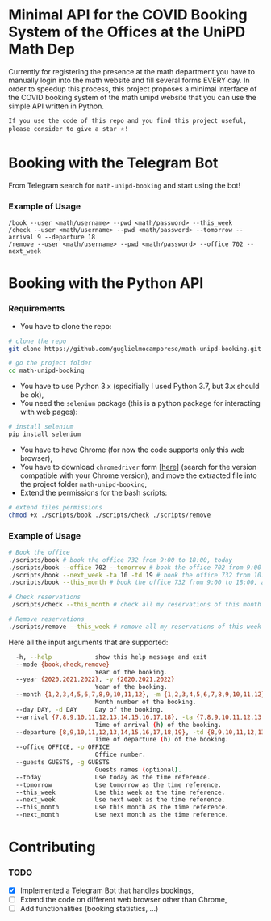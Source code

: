 # Minimal API for the COVID Booking System of the Offices at the UniPD Math Dep 

Currently for registering the presence at the math department you have to manually login into the math website and fill several forms EVERY day. In order to speedup this process, this project proposes a minimal interface of the COVID booking system of the math unipd website that you can use the simple API written in Python.

```
If you use the code of this repo and you find this project useful, please consider to give a star ⭐!
```

# Booking with the Telegram Bot
From Telegram search for `math-unipd-booking` and start using the bot!

### Example of Usage
```
/book --user <math/username> --pwd <math/password> --this_week
/check --user <math/username> --pwd <math/password> --tomorrow --arrival 9 --departure 18
/remove --user <math/username> --pwd <math/password> --office 702 --next_week
```


# Booking with the Python API
### Requirements
- You have to clone the repo:
```bash
# clone the repo
git clone https://github.com/guglielmocamporese/math-unipd-booking.git

# go the project folder
cd math-unipd-booking
```
- You have to use Python 3.x (specifially I used Python 3.7, but 3.x should be ok),
- You need the `selenium` package (this is a python package for interacting with web pages):
```bash
# install selenium
pip install selenium
```
- You have to have Chrome (for now the code supports only this web browser),
- You have to download `chromedriver` form [[here](https://chromedriver.chromium.org/downloads)] (search for the version compatible with your Chrome version), and move the extracted file into the project folder `math-unipd-booking`,
- Extend the permissions for the bash scripts:
```bash
# extend files permissions
chmod +x ./scripts/book ./scripts/check ./scripts/remove
```

### Example of Usage
```bash
# Book the office
./scripts/book # book the office 732 from 9:00 to 18:00, today
./scripts/book --office 702 --tomorrow # book the office 702 from 9:00 to 18:00, tomorrow
./scripts/book --next_week -ta 10 -td 19 # book the office 732 from 10:00 to 19:00, all the next week
./scripts/book --this_month # book the office 732 from 9:00 to 18:00, all this month

# Check reservations
./scripts/check --this_month # check all my reservations of this month in office 732

# Remove reservations
./scripts/remove --this_week # remove all my reservations of this week in office 732
```

Here all the input arguments that are supported:
```bash
  -h, --help            show this help message and exit
  --mode {book,check,remove}
                        Year of the booking.
  --year {2020,2021,2022}, -y {2020,2021,2022}
                        Year of the booking.
  --month {1,2,3,4,5,6,7,8,9,10,11,12}, -m {1,2,3,4,5,6,7,8,9,10,11,12}
                        Month number of the booking.
  --day DAY, -d DAY     Day of the booking.
  --arrival {7,8,9,10,11,12,13,14,15,16,17,18}, -ta {7,8,9,10,11,12,13,14,15,16,17,18}
                        Time of arrival (h) of the booking.
  --departure {8,9,10,11,12,13,14,15,16,17,18,19}, -td {8,9,10,11,12,13,14,15,16,17,18,19}
                        Time of departure (h) of the booking.
  --office OFFICE, -o OFFICE
                        Office number.
  --guests GUESTS, -g GUESTS
                        Guests names (optional).
  --today               Use today as the time reference.
  --tomorrow            Use tomorrow as the time reference.
  --this_week           Use this week as the time reference.
  --next_week           Use next week as the time reference.
  --this_month          Use this month as the time reference.
  --next_month          Use next month as the time reference.
```

# Contributing

### TODO
- [X] Implemented a Telegram Bot that handles bookings,
- [ ] Extend the code on different web browser other than Chrome,
- [ ] Add functionalities (booking statistics, ...)
